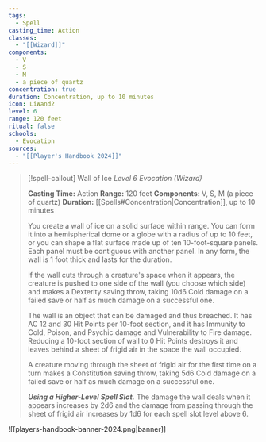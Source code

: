 ```yaml
---
tags:
  - Spell
casting_time: Action
classes:
  - "[[Wizard]]"
components:
  - V
  - S
  - M
  - a piece of quartz
concentration: true
duration: Concentration, up to 10 minutes
icon: LiWand2
level: 6
range: 120 feet
ritual: false
schools:
  - Evocation
sources: 
  - "[[Player's Handbook 2024]]"
---
```

>[!spell-callout] Wall of Ice
>_Level 6 Evocation (Wizard)_
>
>**Casting Time:** Action
>**Range:** 120 feet
>**Components:** V, S, M (a piece of quartz)
>**Duration:** [[Spells#Concentration\|Concentration]], up to 10 minutes
>
>You create a wall of ice on a solid surface within range. You can form it into a hemispherical dome or a globe with a radius of up to 10 feet, or you can shape a flat surface made up of ten 10-foot-square panels. Each panel must be contiguous with another panel. In any form, the wall is 1 foot thick and lasts for the duration.
>
>If the wall cuts through a creature's space when it appears, the creature is pushed to one side of the wall (you choose which side) and makes a Dexterity saving throw, taking 10d6 Cold damage on a failed save or half as much damage on a successful one.
>
>The wall is an object that can be damaged and thus breached. It has AC 12 and 30 Hit Points per 10-foot section, and it has Immunity to Cold, Poison, and Psychic damage and Vulnerability to Fire damage. Reducing a 10-foot section of wall to 0 Hit Points destroys it and leaves behind a sheet of frigid air in the space the wall occupied.
>
>A creature moving through the sheet of frigid air for the first time on a turn makes a Constitution saving throw, taking 5d6 Cold damage on a failed save or half as much damage on a successful one.
>
>**_Using a Higher-Level Spell Slot._** The damage the wall deals when it appears increases by 2d6 and the damage from passing through the sheet of frigid air increases by 1d6 for each spell slot level above 6.


![[players-handbook-banner-2024.png|banner]]